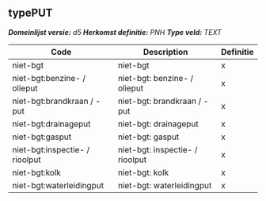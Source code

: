 ﻿## typePUT

*__Domeinlijst versie:__ d5*
*__Herkomst definitie:__ PNH*
*__Type veld:__ TEXT*

|__Code__ |__Description__ |__Definitie__	|
|	---	|	---	|   ---	| 
| niet-bgt | niet-bgt | x |
| niet-bgt:benzine- / olieput | niet-bgt: benzine- / olieput | x |
| niet-bgt:brandkraan / -put | niet-bgt: brandkraan / -put | x |
| niet-bgt:drainageput | niet-bgt: drainageput | x |
| niet-bgt:gasput | niet-bgt: gasput | x |
| niet-bgt:inspectie- / rioolput | niet-bgt: inspectie- / rioolput | x |
| niet-bgt:kolk | niet-bgt: kolk | x |
| niet-bgt:waterleidingput | niet-bgt: waterleidingput | x |
